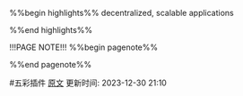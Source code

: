 %%begin highlights%%
decentralized, scalable applications

%%end highlights%%

!!!PAGE NOTE!!!
%%begin pagenote%%

%%end pagenote%%

 #五彩插件 [原文](https://www.investopedia.com/solana-5210472)
更新时间: 2023-12-30 21:10